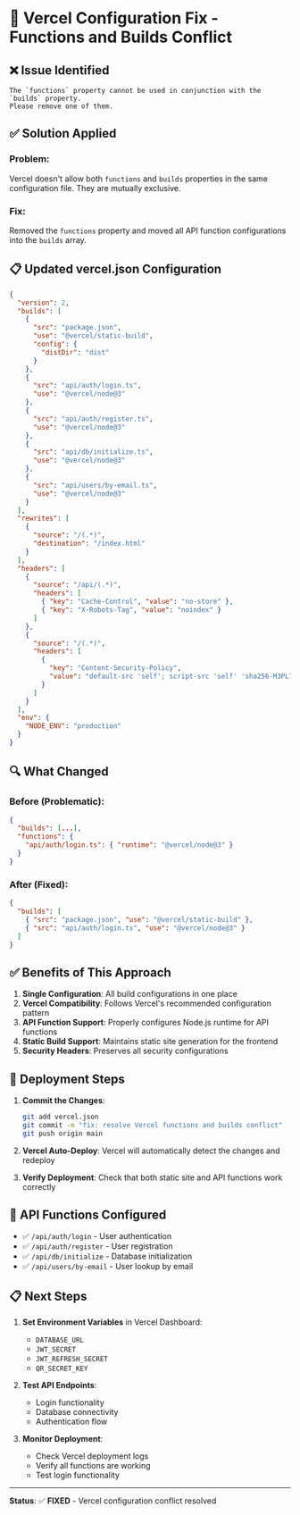 # 🔧 Vercel Configuration Fix - Functions and Builds Conflict

## ❌ **Issue Identified**
```
The `functions` property cannot be used in conjunction with the `builds` property. 
Please remove one of them.
```

## ✅ **Solution Applied**

### **Problem**: 
Vercel doesn't allow both `functions` and `builds` properties in the same configuration file. They are mutually exclusive.

### **Fix**: 
Removed the `functions` property and moved all API function configurations into the `builds` array.

## 📋 **Updated vercel.json Configuration**

```json
{
  "version": 2,
  "builds": [
    {
      "src": "package.json",
      "use": "@vercel/static-build",
      "config": {
        "distDir": "dist"
      }
    },
    {
      "src": "api/auth/login.ts",
      "use": "@vercel/node@3"
    },
    {
      "src": "api/auth/register.ts",
      "use": "@vercel/node@3"
    },
    {
      "src": "api/db/initialize.ts",
      "use": "@vercel/node@3"
    },
    {
      "src": "api/users/by-email.ts",
      "use": "@vercel/node@3"
    }
  ],
  "rewrites": [
    {
      "source": "/(.*)",
      "destination": "/index.html"
    }
  ],
  "headers": [
    {
      "source": "/api/(.*)",
      "headers": [
        { "key": "Cache-Control", "value": "no-store" },
        { "key": "X-Robots-Tag", "value": "noindex" }
      ]
    },
    {
      "source": "/(.*)",
      "headers": [
        {
          "key": "Content-Security-Policy",
          "value": "default-src 'self'; script-src 'self' 'sha256-M3PL7NVfkaN2inr+elEMTxqNGkF6vi7V8kt4ke4uF6o=' 'sha256-P/VRGBm0RkFn61zbYTcQjQ5j7cFTwYTibjuDUesLRko=' 'sha256-8esrnIY3u5ewmj9gXlSTZioDMMYGDpy/zwIVQULOUL4=' 'sha256-xLF6AblLj3v7Z5KXrFWJhvLKrQLfk3MxwuMcNMINfdA='; style-src 'self' 'sha256-47DEQpj8HBSa+/TImW+5JCeuQeRkm5NMpJWZG3hSuFU=' 'sha256-Nqnn8clbgv+5l0PgxcTOldg8mkMKrFn4TvPL+rYUUGg=' 'sha256-13vrThxdyT64GcXoTNGVoRRoL0a7EGBmOJ+lemEWyws=' 'sha256-QZ52fjvWgIOIOPr+gRIJZ7KjzNeTBm50Z+z9dH4N1/8=' 'sha256-yOU6eaJ75xfag0gVFUvld5ipLRGUy94G17B1uL683EU=' 'sha256-OpTmykz0m3o5HoX53cykwPhUeU4OECxHQlKXpB0QJPQ=' 'sha256-SSIM0kI/u45y4gqkri9aH+la6wn2R+xtcBj3Lzh7qQo=' 'sha256-ZH/+PJIjvP1BctwYxclIuiMu1wItb0aasjpXYXOmU0Y=' 'sha256-58jqDtherY9NOM+ziRgSqQY0078tAZ+qtTBjMgbM9po=' 'sha256-7Ri/I+PfhgtpcL7hT4A0VJKI6g3pK0ZvIN09RQV4ZhI=' https://fonts.googleapis.com; img-src 'self' data: https: blob:; connect-src 'self' https: wss:; font-src 'self' https://fonts.gstatic.com; object-src 'none'; media-src 'self' https:; frame-src 'none'; worker-src 'self' blob:; form-action 'self'; base-uri 'self'; manifest-src 'self'; frame-ancestors 'none'; upgrade-insecure-requests;"
        }
      ]
    }
  ],
  "env": {
    "NODE_ENV": "production"
  }
}
```

## 🔍 **What Changed**

### **Before (Problematic)**:
```json
{
  "builds": [...],
  "functions": {
    "api/auth/login.ts": { "runtime": "@vercel/node@3" }
  }
}
```

### **After (Fixed)**:
```json
{
  "builds": [
    { "src": "package.json", "use": "@vercel/static-build" },
    { "src": "api/auth/login.ts", "use": "@vercel/node@3" }
  ]
}
```

## ✅ **Benefits of This Approach**

1. **Single Configuration**: All build configurations in one place
2. **Vercel Compatibility**: Follows Vercel's recommended configuration pattern
3. **API Function Support**: Properly configures Node.js runtime for API functions
4. **Static Build Support**: Maintains static site generation for the frontend
5. **Security Headers**: Preserves all security configurations

## 🚀 **Deployment Steps**

1. **Commit the Changes**:
   ```bash
   git add vercel.json
   git commit -m "fix: resolve Vercel functions and builds conflict"
   git push origin main
   ```

2. **Vercel Auto-Deploy**: Vercel will automatically detect the changes and redeploy

3. **Verify Deployment**: Check that both static site and API functions work correctly

## 🔧 **API Functions Configured**

- ✅ `/api/auth/login` - User authentication
- ✅ `/api/auth/register` - User registration  
- ✅ `/api/db/initialize` - Database initialization
- ✅ `/api/users/by-email` - User lookup by email

## 📋 **Next Steps**

1. **Set Environment Variables** in Vercel Dashboard:
   - `DATABASE_URL`
   - `JWT_SECRET`
   - `JWT_REFRESH_SECRET`
   - `QR_SECRET_KEY`

2. **Test API Endpoints**:
   - Login functionality
   - Database connectivity
   - Authentication flow

3. **Monitor Deployment**:
   - Check Vercel deployment logs
   - Verify all functions are working
   - Test login functionality

---
**Status**: ✅ **FIXED** - Vercel configuration conflict resolved
